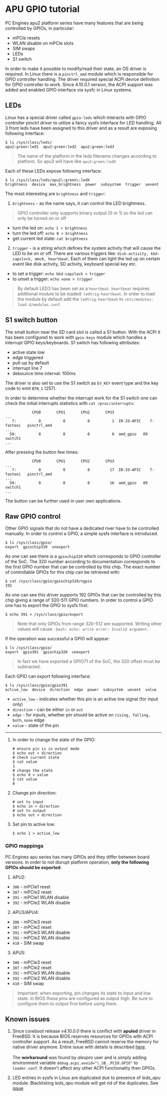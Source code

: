 APU GPIO tutorial
=================

PC Engines apu2 platform series have many features that are being controlled by
GPIOs, in particular:

- mPCIe resets
- WLAN disable on mPCIe slots
- SIM swaps
- LEDs
- S1 switch

In order to make it possible to modify/read their state, an OS driver is
required. In Linux there is a `pinctrl_amd` module which is responsible for
GPIO controller handling. The driver required special ACPI device definition
for GPIO controller to work. Since 4.10.0.1 version, the ACPI support was added
and enabled GPIO interface via sysfc in Linux systems.

## LEDs

Linux has a special driver called `gpio-leds` which interacts with GPIO
controller pinctrl driver to utilize a fancy sysfs interface for LED handling.
All 3 front leds have been assigned to this driver and as a result are exposing
following interface:

```
$ ls /sys/class/leds/
apu2:green:led1  apu2:green:led2  apu2:green:led3
```

> The name of the platform in the leds filename changes according to platform.
> So apu3 will have like `apu3:green:ledX`

Each of these LEDs expose following interface:

```
$ ls /sys/class/leds/apu2\:green\:ledX
brightness  device  max_brightness  power  subsystem  trigger  uevent
```

The most interesting are `brightness` and `trigger`:

1. `brightness` - as the name says, it can control the LED brightness.

> GPIO controller only supports binary output (0 or 1) so the led can only be
> turned on or off

- turn the led on: `echo 1 > brightness`
- turn the led off: `echo 0 > brightness`
- get current led state: `cat brightness`

2. `trigger` - is a string which defines the system activity that will cause
   the LED to be on or off. There are various triggers like:
   `disk-activity, kbd-capslock, mmc0, heartbeat`. Each of them can light the
   led up on certain event like disk activity, SD activity, keyboard special
   key etc.

- to set a trigger: `echo kbd-capslock > trigger`
- to unset a trigger: `echo none > trigger`

> By default LED3 has been set as a `heartbeat`. `heartbeat` requires
> additional module to be loaded: `ledtrig-heartbeat`. In order to load the
> module by default add the `ledtrig-heartbeat` to
> `/etc/modules-load.d/modules.conf`.

## S1 switch button

The small button near the SD card slot is called a S1 button. With the ACPI it
has been configured to work with `gpio-keys` module which handles a interrupt
GPIO keys/keyboards. S1 switch has following attributes:

- active state low
- edge triggered
- pull-up by default
- interrupt line 7
- debounce time interval: 100ms

The driver is also set to use the S1 switch as `EV_KEY` event type and the key
code to emit `BTN_1` (257).

In order to determine whether the interrupt work for the S1 switch one can
check the initial interrupts statistics with `cat /proc/interrupts`:

```
            CPU0       CPU1       CPU2       CPU3
...
   7:          0          0          0          1  IR-IO-APIC    7-fasteoi   pinctrl_amd
...
  58:          0          0          0          0  amd_gpio   89  switch1
...
```

After pressing the button few times:

```
            CPU0       CPU1       CPU2       CPU3
...
   7:          0          0          0         17  IR-IO-APIC    7-fasteoi   pinctrl_amd
...
  58:          0          0          0         16  amd_gpio   89  switch1
...
```

The button can be further used in user own applications.

## Raw GPIO control

Other GPIO signals that do not have a dedicated river have to be controlled
manually. In order to control a GPIO, a simple sysfs interface is introduced.

```
$ ls /sys/class/gpio/
export  gpiochip320  unexport
```

As one can see there is a `gpiochip320` which corresponds to GPIO controller of
the SoC. The 320 number according to documentation corresponds to the first
GPIO number that can be controlled by this chip. The exact number of
controllable GPIOs for this chip can be retrieved with:

```
$ cat /sys/class/gpio/gpiochip320/ngpio
192
```

As one can see this driver supports 192 GPIOs that can be controlled by this
chip giving a range of 320-511 GPIO numbers. In order to control a GPIO one has
to export the GPIO to sysfs first:

```
$ echo 391 > /sys/class/gpio/export
```

> Note that only GPIOs from range 320-512 are supported. Writing other values
> will cause `-bash: echo: write error: Invalid argument`.

If the operation was successful a GPIO will appear:

```
$ ls /sys/class/gpio/
export  gpio391  gpiochip320  unexport
```

> In fact we have exported a GPIO71 of the SoC, the 320 offset must be
> subtracted.

Each GPIO can export following interface:

```
$ ls /sys/class/gpio/gpio391
active_low  device  direction  edge  power  subsystem  uevent  value
```

- `active_low` - indicates whether this pin is an active low signal (for input
   only)
- `direction` - can be either `in` or `out`
- `edge` - for inputs, whether pin should be active on `rising, falling, both`,
   `none` edge
- `value` - state of the pin

---

1. In order to change the state of the GPIO:
   ```
   # ensure pin is in output mode
   $ echo out > direction
   # check current state
   $ cat value
   1
   # change the state
   $ echo 0 > value
   $ cat value
   0
   ```

2. Change pin direction:
   ```
   # set to input
   $ echo in > direction
   # set to output
   $ echo out > direction
   ```

3. Set pin to active low:
   ```
   $ echo 1 > active_low
   ```

### GPIO mappings

PC Engines apu series has many GPIOs and they differ between board versions. In
order to not disrupt platform operation, **only the following GPIOs should be
exported**:

1. APU2:

- `386` - mPCIe1 reset
- `387` - mPCIe2 reset
- `391` - mPCIe1 WLAN disable
- `392` - mPCIe2 WLAN disable

2. APU3/APU4:

- `386` - mPCIe3 reset
- `387` - mPCIe2 reset
- `391` - mPCIe3 WLAN disable
- `392` - mPCIe2 WLAN disable
- `410` - SIM swap

3. APU5:

- `386` - mPCIe3 reset
- `387` - mPCIe2 reset
- `391` - mPCIe3 WLAN disable
- `392` - mPCIe2 WLAN disable
- `410` - SIM swap

> Important: when exporting, pin changes its state to input and low state. In
> BIOS these pins are configured as output high. Be sure to configure them to
> output first before using them.

## Known issues

1. Since coreboot release *v4.10.0.0* there is conflict with **apuled** driver
   in FreeBSD. It is because BIOS reserves resources for GPIOs with ACPI
   controller support. As a result, FreeBSD cannot reserve the memory for
   native driver anymore. Entire issue with details is described
   [here](https://github.com/pcengines/coreboot/issues/329).<br>
   <br>
   The **workaround** was found by *alexpro* user and is simply adding environment
   variable `debug.acpi.avoid="\_SB_.PCI0.GPIO"` to `loader.conf`. It doesn't affect
   any other ACPI functionality then GPIOs.

2. LED entries in sysfs in Linux are duplicated due to presence of *leds_apu*
   module. Blacklisting *leds_apu* module will get rid of the duplicates. See
   [issue](https://github.com/pcengines/coreboot/issues/352)
